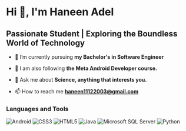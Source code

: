 
# Hi 👋, I'm Haneen Adel

## Passionate Student | Exploring the Boundless World of Technology

- 🔭 I’m currently pursuing **my Bachelor's in Software Engineer**

- 🔭 I am also following **the Meta Android Developer course.**

- 💬 Ask me about **Science, anything that interests you.**

- 📫 How to reach me **[haneen11122003@gmail.com](mailto:haneen11122003@gmail.com)**

### Languages and Tools
![Android](https://img.shields.io/badge/Android-3DDC84?style=flat-square&logo=android&logoColor=white)
![CSS3](https://img.shields.io/badge/CSS3-1572B6?style=flat-square&logo=css3&logoColor=white)
![HTML5](https://img.shields.io/badge/HTML5-E34F26?style=flat-square&logo=html5&logoColor=white)
![Java](https://img.shields.io/badge/Java-ED8B00?style=flat-square&logo=openjdk&logoColor=white)
![Microsoft SQL Server](https://img.shields.io/badge/Microsoft_SQL_Server-CC2927?style=flat-square&logo=microsoft-sql-server&logoColor=white)
![Python](https://img.shields.io/badge/Python-3776AB?style=flat-square&logo=python&logoColor=white) 

